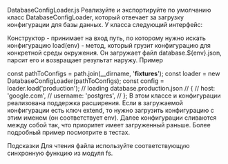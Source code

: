 DatabaseConfigLoader.js
Реализуйте и экспортируйте по умолчанию класс DatabaseConfigLoader, который отвечает за загрузку конфигурации для базы данных. У класса следующий интерфейс:

Конструктор - принимает на вход путь, по которому нужно искать конфигурацию
load(env) - метод, который грузит конфигурацию для конкретной среды окружения. Он загружает файл database.${env}.json, парсит его и возвращает результат наружу.
Пример

const pathToConfigs = path.join(__dirname, '__fixtures__');
const loader = new DatabaseConfigLoader(pathToConfigs);
const config = loader.load('production'); // loading database.production.json
// {
//   host: 'google.com',
//   username: 'postgres',
// };
В этом классе и конфигурации реализована поддержка расширения. Если в загружаемой конфигурации есть ключ extend, то нужно загрузить конфигурацию с этим именем (он соответствует env). Далее конфигурации сливаются между собой так, что приоритет имеет загруженный раньше. Более подробный пример посмотрите в тестах.

Подсказки
Для чтения файла используйте соответствующую синхронную функцию из модуля fs.